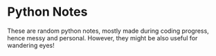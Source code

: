 # Python Notes  
                                    
       
These are random python notes, mostly made during coding progress, hence messy and personal. However, they might be also useful for wandering eyes! 


